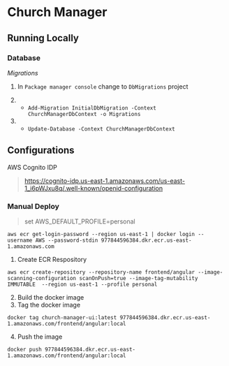 ﻿# Church Manager

## Running Locally

### Database

*Migrations*

1. In `Package manager console` change to `DbMigrations` project

2.
	- `Add-Migration InitialDbMigration -Context ChurchManagerDbContext -o Migrations` 

3. 
	- `Update-Database -Context ChurchManagerDbContext`



## Configurations

AWS Cognito IDP
> https://cognito-idp.us-east-1.amazonaws.com/us-east-1_i6pWJxu8q/.well-known/openid-configuration


### Manual Deploy

> set AWS_DEFAULT_PROFILE=personal

```
aws ecr get-login-password --region us-east-1 | docker login --username AWS --password-stdin 977844596384.dkr.ecr.us-east-1.amazonaws.com
```

1. Create ECR Respository

```
aws ecr create-repository --repository-name frontend/angular --image-scanning-configuration scanOnPush=true --image-tag-mutability IMMUTABLE  --region us-east-1 --profile personal
```

2. Build the docker image
3. Tag the docker image

```
docker tag church-manager-ui:latest 977844596384.dkr.ecr.us-east-1.amazonaws.com/frontend/angular:local
```

4. Push the image

`docker push 977844596384.dkr.ecr.us-east-1.amazonaws.com/frontend/angular:local`